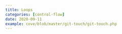 ```yaml
---
title: Loops
categories: [control-flow]
date: 2020-09-11
example: cove/blob/master/git-touch/git-touch.php
---
```

